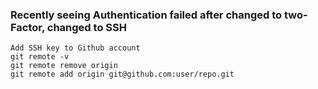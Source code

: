 ### Recently seeing Authentication failed after changed to two-Factor, changed to SSH

```
Add SSH key to Github account
git remote -v 
git remote remove origin 
git remote add origin git@github.com:user/repo.git 
```
